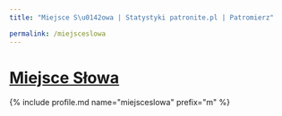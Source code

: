 ```yaml
---
title: "Miejsce S\u0142owa | Statystyki patronite.pl | Patromierz"

permalink: /miejsceslowa
---
```


# [Miejsce Słowa](https://patronite.pl/miejsceslowa)

{% include profile.md name="miejsceslowa" prefix="m" %}

